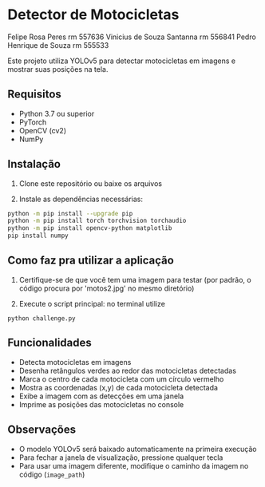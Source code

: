 # Detector de Motocicletas

Felipe Rosa Peres rm 557636
Vinicius de Souza Santanna rm 556841
Pedro Henrique de Souza rm 555533

Este projeto utiliza YOLOv5 para detectar motocicletas em imagens e mostrar suas posições na tela.

## Requisitos

- Python 3.7 ou superior
- PyTorch
- OpenCV (cv2)
- NumPy

## Instalação

1. Clone este repositório ou baixe os arquivos

2. Instale as dependências necessárias:
```bash
python -m pip install --upgrade pip
python -m pip install torch torchvision torchaudio
python -m pip install opencv-python matplotlib
pip install numpy
```

## Como faz pra utilizar a aplicação

1. Certifique-se de que você tem uma imagem para testar (por padrão, o código procura por 'motos2.jpg' no mesmo diretório)

2. Execute o script principal:
no terminal utilize 

```
python challenge.py
```

## Funcionalidades

- Detecta motocicletas em imagens
- Desenha retângulos verdes ao redor das motocicletas detectadas
- Marca o centro de cada motocicleta com um círculo vermelho
- Mostra as coordenadas (x,y) de cada motocicleta detectada
- Exibe a imagem com as detecções em uma janela
- Imprime as posições das motocicletas no console

## Observações

- O modelo YOLOv5 será baixado automaticamente na primeira execução
- Para fechar a janela de visualização, pressione qualquer tecla
- Para usar uma imagem diferente, modifique o caminho da imagem no código (`image_path`) 